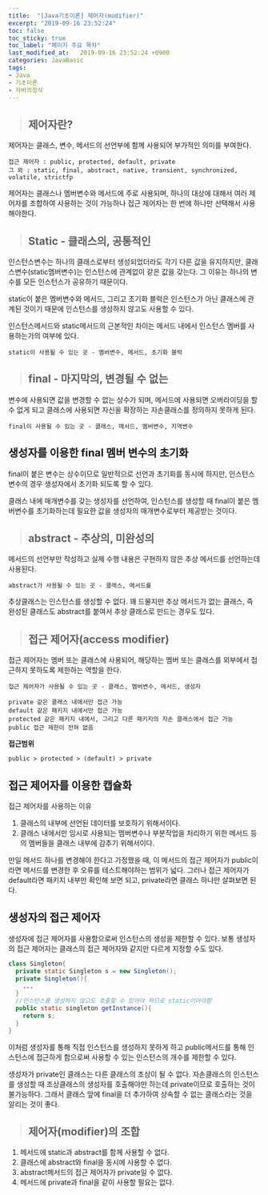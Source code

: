```yaml
---
title:  "[Java기초이론] 제어자(modifier)"
excerpt: "2019-09-16 23:52:24"
toc: false
toc_sticky: true
toc_label: "페이지 주요 목차"
last_modified_at:   2019-09-16 23:52:24 +0900
categories: JavaBasic
tags:
- Java
- 기초이론
- 자바의정석
---
```


>## 제어자란?

제어자는 클래스, 변수, 메서드의 선언부에 함께 사용되어 부가적인 의미를 부여한다.

```
접근 제어자 : public, protected, default, private
그 외 : static, final, abstract, native, transient, synchronized, volatile, strictfp
```

제어자는 클래스나 멤버변수와 메서드에 주로 사용되며, 하나의 대상에 대해서 여러 제어자를 조합하여 사용하는 것이 가능하나 접근 제어자는 한 번에 하나만 선택해서 사용해야한다.


>## Static - 클래스의, 공통적인

인스턴스변수는 하나의 클래스로부터 생성되었더라도 각기 다른 값을 유지하지만, 클래스변수(static멤버변수)는 인스턴스에 관계없이 같은 값을 갖는다. 그 이유는 하나의 변수를 모든 인스턴스가 공유하기 때문이다.

static이 붙은 멤버변수와 메서드, 그리고 초기화 블럭은 인스턴스가 아닌 클래스에 관계된 것이기 때문에 인스턴스를 생성하지 않고도 사용할 수 있다.

인스턴스메서드와 static메서드의 근본적인 차이는 메서드 내에서 인스턴스 멤버를 사용하는가의 여부에 있다.

```
static이 사용될 수 있는 곳 - 멤버변수, 메서드, 초기화 블럭
```


>## final - 마지막의, 변경될 수 없는

변수에 사용되면 값을 변경할 수 없는 상수가 되며, 메서드에 사용되면 오버라이딩을 할 수 없게 되고 클래스에 사용되면 자신을 확장하는 자손클래스를 정의하지 못하게 된다.

```
final이 사용될 수 있는 곳 - 클래스, 메서드, 멤버변수, 지역변수
```

## 생성자를 이용한 final 멤버 변수의 초기화

final이 붙은 변수는 상수이므로 일반적으로 선언과 초기화를 동시에 하지만, 인스턴스변수의 경우 생성자에서 초기화 되도록 할 수 있다.

클래스 내에 매개변수를 갖는 생성자를 선언하여, 인스턴스를 생성할 때 final이 붙은 멤버변수를 초기화하는데 필요한 값을 생성자의 매개변수로부터 제공받는 것이다.


>## abstract - 추상의, 미완성의

메서드의 선언부만 작성하고 실제 수행 내용은 구현하지 않은 추상 메서드를 선언하는데 사용된다.

```
abstract가 사용될 수 있는 곳 - 클래스, 메서드를
```

추상클래스는 인스턴스를 생성할 수 없다.
꽤 드물지만 추상 메서드가 없는 클래스, 즉 완성된 클래스도 abstract를 붙여서 추상 클래스로 만드는 경우도 있다.


>## 접근 제어자(access modifier)

접근 제어자는 멤버 또는 클래스에 사용되어, 해당하는 멤버 또는 클래스를 외부에서 접근하지 못하도록 제한하는 역할을 한다.

```
접근 제어자가 사용될 수 있는 곳 - 클래스, 멤버변수, 메서드, 생성자
```

```
private 같은 클래스 내에서만 접근 가능
default 같은 패키지 내에서만 접근 가능
protected 같은 패키지 내에서, 그리고 다른 패키지의 자손 클래스에서 접근 가능
public 접근 제한이 전혀 없음
```

**접근범위**
```
public > protected > (default) > private
```


## 접근 제어자를 이용한 캡슐화

접근 제어자를 사용하는 이유

1. 클래스의 내부에 선언된 데이터를 보호하기 위해서이다.
2. 클래스 내에서만 임시로 사용되는 멤버변수나 부분작업을 처리하기 위한 메서드 등의 멤버들을 클래스 내부에 감추기 위해서이다.

만일 메서드 하나를 변경해야 한다고 가정했을 때, 이 메서드의 접근 제어자가 public이라면 메서드를 변경한 후 오류를 테스트해야하는 범위가 넓다. 그러나 접근 제어자가 default라면 패키지 내부만 확인해 보면 되고, private라면 클래스 하나만 살펴보면 된다.


## 생성자의 접근 제어자

생성자에 접근 제어자를 사용함으로써 인스턴스의 생성을 제한할 수 있다. 보통 생성자의 접근 제어자는 클래스의 접근 제어자와 같지만 다르게 지정할 수도 있다.

```java
class Singleton{
  private static Singleton s = new Singleton();
  private Singleton(){
    ...
  }
  //인스턴스를 생성하지 않고도 호출할 수 있어야 하므로 static이어야함
  public static singleton getInstance(){
    return s;
  }
}
```

이처럼 생성자를 통해 직접 인스턴스를 생성하지 못하게 하고 public메서드를 통해 인스턴스에 접근하게 함으로써 사용할 수 있는 인스턴스의 개수를 제한할 수 있다.

생성자가 private인 클래스는 다른 클래스의 조상이 될 수 없다. 자손클래스의 인스턴스를 생성할 때 조상클래스의 생성자를 호출해야만 하는데 private이므로 호출하는 것이 불가능하다.
그래서 클래스 앞에 final을 더 추가하여 상속할 수 없는 클래스라는 것을 알리는 것이 좋다.


>## 제어자(modifier)의 조합

1. 메서드에 static과 abstract를 함께 사용할 수 없다.
2. 클래스에 abstract와 final을 동시에 사용할 수 없다.
3. abstract메서드의 접근 제어자가 private일 수 없다.
4. 메서드에 private과 final을 같이 사용할 필요는 없다.
